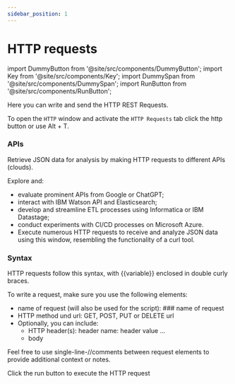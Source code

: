 ```yaml
---
sidebar_position: 1
---
```


# HTTP requests

import DummyButton from '@site/src/components/DummyButton';
import Key from '@site/src/components/Key';
import DummySpan from '@site/src/components/DummySpan';
import RunButton from '@site/src/components/RunButton';

Here you can write and send the HTTP REST Requests.

To open the `HTTP` window and activate the `HTTP Requests` tab click the <DummyButton>http</DummyButton> button 
or use <Key>Alt</Key> + <Key>T</Key>. 

### APIs

Retrieve JSON data for analysis by making HTTP requests to different APIs (clouds).

Explore and:

- evaluate prominent APIs from Google or ChatGPT;
- interact with IBM Watson API and Elasticsearch;
- develop and streamline ETL processes using Informatica or IBM Datastage;
- conduct experiments with CI/CD processes on Microsoft Azure.
- Execute numerous HTTP requests to receive and analyze JSON data using this window, resembling the functionality of a curl tool.

### Syntax

HTTP requests follow this syntax, with <DummySpan color="#f9a156">{{variable}}</DummySpan> enclosed in double curly braces.

To write a request, make sure you use the following elements:

- name of request (will also be used for the script): <DummySpan color="#aaaaaa">### name of request</DummySpan>
- HTTP method und url: <DummySpan color="#008000">GET, POST, PUT or DELETE</DummySpan> <DummySpan color="#cd1c1c">url</DummySpan>
- Optionally, you can include:
  - HTTP header(s): <DummySpan color="#650c84">header name</DummySpan>:  <DummySpan color="#650c84">header value</DummySpan> ...
  - <DummySpan color="#0e420e">body</DummySpan>

Feel free to use single-line-<DummySpan color="#cccccc">//comments</DummySpan> between request elements to provide additional context or notes.

Click the run <RunButton/> button to execute the HTTP request